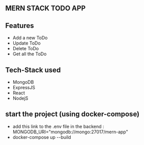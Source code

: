 ## MERN STACK TODO APP

## Features

- Add a new ToDo
- Update ToDo
- Delete ToDo
- Get all the ToDo


## Tech-Stack used

- MongoDB
- ExpressJS
- React
- NodejS

## start the project (using docker-compose) 
- add this link to the .env file in the backend :
 MONGODB_URI="mongodb://mongo:27017/mern-app"
- docker-compose up --build 

